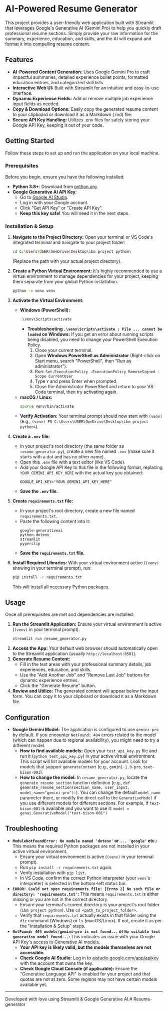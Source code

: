 # AI-Powered Resume Generator

This project provides a user-friendly web application built with Streamlit that leverages Google's Generative AI (Gemini Pro) to help you quickly draft professional resume sections. Simply provide your raw information for the summary, experience, education, and skills, and the AI will expand and format it into compelling resume content.

## Features

* **AI-Powered Content Generation:** Uses Google Gemini Pro to craft impactful summaries, detailed experience bullet points, formatted education entries, and categorized skill lists.
* **Interactive Web UI:** Built with Streamlit for an intuitive and easy-to-use interface.
* **Dynamic Experience Fields:** Add or remove multiple job experience input fields as needed.
* **Copy & Download Options:** Easily copy the generated resume content to your clipboard or download it as a Markdown (.md) file.
* **Secure API Key Handling:** Utilizes .env files for safely storing your Google API Key, keeping it out of your code.

## Getting Started

Follow these steps to set up and run the application on your local machine.

### Prerequisites

Before you begin, ensure you have the following installed:

* **Python 3.8+**: Download from [python.org](https://www.python.org/downloads/).
* **Google Generative AI API Key**:
    * Go to [Google AI Studio](https://aistudio.google.com/app/apikey).
    * Log in with your Google account.
    * Click "Get API Key" or "Create API Key".
    * **Keep this key safe!** You will need it in the next steps.

### Installation & Setup

1.  **Navigate to the Project Directory:**
    Open your terminal or VS Code's integrated terminal and navigate to your project folder:
    ```bash
    cd C:\Users\USER\OneDrive\Desktop\ibm project python\
    ```
    (Replace the path with your actual project directory).

2.  **Create a Python Virtual Environment:**
    It's highly recommended to use a virtual environment to manage dependencies for your project, keeping them separate from your global Python installation.
    ```bash
    python -m venv venv
    ```

3.  **Activate the Virtual Environment:**
    * **Windows (PowerShell):**
        ```powershell
        .\venv\Scripts\activate
        ```
        * **Troubleshooting `.\venv\Scripts\activate : File ... cannot be loaded` on Windows:**
            If you get an error about running scripts being disabled, you need to change your PowerShell Execution Policy.
            1.  Close your current terminal.
            2.  Open **Windows PowerShell as Administrator** (Right-click on Start menu, search "PowerShell", then "Run as administrator").
            3.  Run: `Set-ExecutionPolicy -ExecutionPolicy RemoteSigned -Scope CurrentUser`
            4.  Type `Y` and press Enter when prompted.
            5.  Close the Administrator PowerShell and return to your VS Code terminal, then try activating again.
    * **macOS / Linux:**
        ```bash
        source venv/bin/activate
        ```
    * **Verify Activation:** Your terminal prompt should now start with `(venv)` (e.g., `(venv) PS C:\Users\USER\OneDrive\Desktop\ibm project python>`).

4.  **Create a `.env` file:**
    * In your project's root directory (the same folder as `resume_generator.py`), create a new file named `.env` (make sure it starts with a dot and has no other name).
    * Open this `.env` file with a text editor (like VS Code).
    * Add your Google API Key to this file in the following format, replacing `YOUR_GEMINI_API_KEY_HERE` with the actual key you obtained:
        ```
        GOOGLE_API_KEY="YOUR_GEMINI_API_KEY_HERE"
        ```
    * **Save the `.env` file.**

5.  **Create `requirements.txt` file:**
    * In your project's root directory, create a new file named `requirements.txt`.
    * Paste the following content into it:
        ```
        google-generativeai
        python-dotenv
        streamlit
        pyperclip
        ```
    * **Save the `requirements.txt` file.**

6.  **Install Required Libraries:**
    With your virtual environment active (`(venv)` showing in your terminal prompt), run:
    ```bash
    pip install -r requirements.txt
    ```
    This will install all necessary Python packages.

## Usage

Once all prerequisites are met and dependencies are installed:

1.  **Run the Streamlit Application:**
    Ensure your virtual environment is active (`(venv)` in your terminal prompt).
    ```bash
    streamlit run resume_generator.py
    ```
2.  **Access the App:**
    Your default web browser should automatically open to the Streamlit application (usually `http://localhost:8501`).
3.  **Generate Resume Content:**
    * Fill in the text areas with your professional summary details, job experiences, education, and skills.
    * Use the "Add Another Job" and "Remove Last Job" buttons for dynamic experience entries.
    * Click the "Generate Resume" button.
4.  **Review and Utilize:**
    The generated content will appear below the input form. You can copy it to your clipboard or download it as a Markdown file.

## Configuration

* **Google Gemini Model:** The application is configured to use `gemini-pro` by default. If you encounter `NotFound: 404` errors related to the model (which can happen due to regional availability), you might need to try a different model.
    * **How to find available models:**
        Open your `test_api_key.py` file and run it (`python test_api_key.py`) in your active virtual environment. This script will list available models for your account. Look for models that support `generateContent` (e.g., `gemini-1.0-pro`, `text-bison-001`).
    * **How to change the model:**
        In `resume_generator.py`, locate the `generate_resume_section` function definition (e.g., `def generate_resume_section(section_name, user_input, model_name="gemini-pro"):`). You can change the default `model_name` parameter there, or modify the direct call to the `GenerativeModel` if you use different models for different sections. For example, if `text-bison-001` is available and you want to use it:
        `model = genai.GenerativeModel("text-bison-001")`

## Troubleshooting

* **`ModuleNotFoundError: No module named 'dotenv'` or `... 'google'` etc.:**
    This means the required Python packages are not installed in your active virtual environment.
    * Ensure your virtual environment is active (`(venv)` in your terminal prompt).
    * Run `pip install -r requirements.txt` again.
    * Verify installation with `pip list`.
    * In VS Code, confirm the correct Python interpreter (your `venv`'s interpreter) is selected in the bottom-left status bar.
* **`ERROR: Could not open requirements file: [Errno 2] No such file or directory: 'requirements.txt'`:**
    This means `requirements.txt` is either missing or you are not in the correct directory.
    * Ensure your terminal's current directory is your project's root folder (`ibm project python`). Use `cd <path_to_project_folder>`.
    * Verify that `requirements.txt` actually exists in that folder using the `dir` command (Windows) or `ls` (macOS/Linux). If not, create it as per the "Installation & Setup" steps.
* **`NotFound: 404 models/gemini-pro is not found...` or `No suitable text generation model found...`:**
    This indicates an issue with your Google API Key's access to Generative AI models.
    * **Your API key is likely valid, but the models themselves are not accessible.**
    * **Check Google AI Studio:** Log in to [aistudio.google.com/app/apikey](https://aistudio.google.com/app/apikey) with the account that owns the key.
    * **Check Google Cloud Console (if applicable):** Ensure the "Generative Language API" is enabled for your project and that quotas are not at zero. Some regions may not have certain models available yet.

---

Developed with love using Streamlit & Google Generative AI.# Resume-generator
